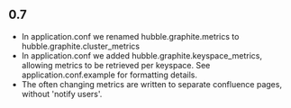 
## 0.7
* In application.conf we renamed hubble.graphite.metrics to hubble.graphite.cluster_metrics
* In application.conf we added hubble.graphite.keyspace_metrics, allowing metrics to be retrieved per keyspace. See  application.conf.example for formatting details.
* The often changing metrics are written to separate confluence pages, without 'notify users'.